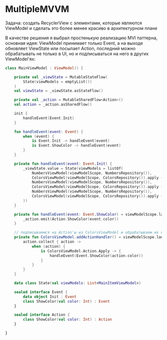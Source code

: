 # MultipleMVVM

Задача: создать RecyclerView с элементами, которые являются ViewModel и сделать это более менее красиво в архитектурном плане

В качестве решения я выбрал простенькую реализацию MVI паттерна, основная идея: ViewModel принимает только Event, а на выходе обновляет ViewState или посылает Action, последний можно обрабатывать не только в UI, но и подписываться на него в других ViewModel'ях:

```kotlin
class MainViewModel : ViewModel() {

    private val _viewState = MutableStateFlow(
        State(viewModels = emptyList())
    )
    val viewState = _viewState.asStateFlow()

    private val _action = MutableSharedFlow<Action>()
    val action = _action.asSharedFlow()

    init {
        handleEvent(Event.Init)
    }

    fun handleEvent(event: Event) {
        when (event) {
            is Event.Init -> handleEvent(event)
            is Event.ShowColor -> handleEvent(event)
        }
    }

    private fun handleEvent(event: Event.Init) {
        _viewState.value = State(viewModels = listOf(
            NumbersViewModel(viewModelScope, NumbersRepository()),
            ColorsViewModel(viewModelScope, ColorsRepository()).apply { addActionHandler() },
            NumbersViewModel(viewModelScope, NumbersRepository()),
            ColorsViewModel(viewModelScope, ColorsRepository()).apply { addActionHandler() },
            NumbersViewModel(viewModelScope, NumbersRepository()),
            ColorsViewModel(viewModelScope, ColorsRepository()).apply { addActionHandler() }
        ))
    }

    private fun handleEvent(event: Event.ShowColor) = viewModelScope.launch {
        _action.emit(Action.ShowColor(event.color))
    }

    // подписываемся на Action'ы из ColorsViewModel и обрабатываем их как Event в текущей
    private fun ColorsViewModel.addActionHandler() = viewModelScope.launch {
        action.collect { action ->
            when (action) {
                is ColorsViewModel.Action.Apply -> {
                    handleEvent(Event.ShowColor(action.color))
                }
            }
        }
    }

    data class State(val viewModels: List<MainItemViewModel>)

    sealed interface Event {
        data object Init : Event
        class ShowColor(val color: Int) : Event
    }

    sealed interface Action {
        class ShowColor(val color: Int) : Action
    }

}
```
